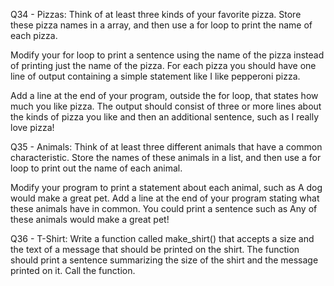 Q34 - Pizzas: Think of at least three kinds of your favorite pizza. Store these pizza names in a array, and then use a for loop to print the name of each pizza.

Modify your for loop to print a sentence using the name of the pizza instead of printing just the name of the pizza. For each pizza you should have one line of output containing a simple statement like I like pepperoni pizza.

Add a line at the end of your program, outside the for loop, that states how much you like pizza. The output should consist of three or more lines about the kinds of pizza you like and then an additional sentence, such as I really love pizza!

Q35 - Animals: Think of at least three different animals that have a common characteristic. Store the names of these animals in a list, and then use a for loop to print out the name of each animal.

Modify your program to print a statement about each animal, such as A dog would make a great pet.
Add a line at the end of your program stating what these animals have in common. You could print a sentence such as Any of these animals would make a great pet!

Q36 - T-Shirt: Write a function called make_shirt() that accepts a size and the text of a message that should be printed on the shirt. The function should print a sentence summarizing the size of the shirt and the message printed on it. Call the function.